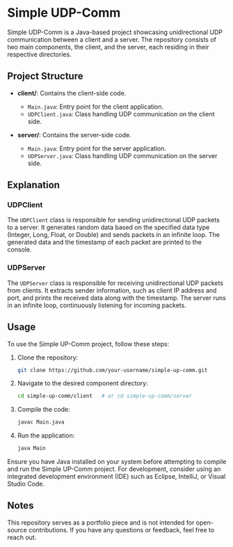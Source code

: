 # Simple UDP-Comm

Simple UDP-Comm is a Java-based project showcasing unidirectional UDP communication between a client and a server. The repository consists of two main components, the client, and the server, each residing in their respective directories.

## Project Structure

- **client/**: Contains the client-side code.
  - `Main.java`: Entry point for the client application.
  - `UDPClient.java`: Class handling UDP communication on the client side.

- **server/**: Contains the server-side code.
  - `Main.java`: Entry point for the server application.
  - `UDPServer.java`: Class handling UDP communication on the server side.

## Explanation

### UDPClient

The `UDPClient` class is responsible for sending unidirectional UDP packets to a server. It generates random data based on the specified data type (Integer, Long, Float, or Double) and sends packets in an infinite loop. The generated data and the timestamp of each packet are printed to the console.

### UDPServer

The `UDPServer` class is responsible for receiving unidirectional UDP packets from clients. It extracts sender information, such as client IP address and port, and prints the received data along with the timestamp. The server runs in an infinite loop, continuously listening for incoming packets.

## Usage

To use the Simple UP-Comm project, follow these steps:

1. Clone the repository:

    ```bash
    git clone https://github.com/your-username/simple-up-comm.git
    ```

2. Navigate to the desired component directory:

    ```bash
    cd simple-up-comm/client   # or cd simple-up-comm/server
    ```

3. Compile the code:

    ```bash
    javac Main.java
    ```

4. Run the application:

    ```bash
    java Main
    ```

Ensure you have Java installed on your system before attempting to compile and run the Simple UP-Comm project. For development, consider using an integrated development environment (IDE) such as Eclipse, IntelliJ, or Visual Studio Code.

## Notes

This repository serves as a portfolio piece and is not intended for open-source contributions. If you have any questions or feedback, feel free to reach out.
